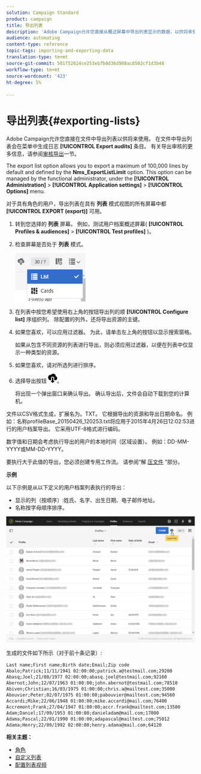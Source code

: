 ```yaml
---
solution: Campaign Standard
product: campaign
title: 导出列表
description: 'Adobe Campaign允许您直接从概述屏幕中导出列表显示的数据，以供将来使用。 '
audience: automating
content-type: reference
topic-tags: importing-and-exporting-data
translation-type: tm+mt
source-git-commit: 501f52624ce253eb7b0d36d908ac8502cf1d3b48
workflow-type: tm+mt
source-wordcount: '423'
ht-degree: 5%

---
```



# 导出列表{#exporting-lists}

Adobe Campaign允许您直接在文件中导出列表以供将来使用。 在文件中导出列表会在菜单中生成日志 **[!UICONTROL Export audits]** 条目。 有关导出审核的更多信息，请参阅[审核导出](../../administration/using/auditing-export-logs.md)一节。

The export list option allows you to export a maximum of 100,000 lines by default and defined by the **Nms_ExportListLimit** option. This option can be managed by the functional administrator, under the **[!UICONTROL Administration]** > **[!UICONTROL Application settings]** > **[!UICONTROL Options]** menu.

对于具有角色的用户，导出列表在具有 **列表** 模式视图的所有屏幕中都 **[!UICONTROL EXPORT (export)]** 可用。

1. 转到您选择的 **列表** 屏幕。 例如，测试用户档案概述屏幕( **[!UICONTROL Profiles & audiences]** > **[!UICONTROL Test profiles]** )。
1. 检查屏幕是否处于 **列表** 模式。

   ![](assets/export_list_mode_switch.png)

1. 在列表中按您希望使用右上角的按钮导出列的顺 **[!UICONTROL Configure list]** 序组织列。 除配置的列外，还将导出资源的主键。
1. 如果您喜欢，可以应用过滤器。 为此，请单击左上角的按钮以显示搜索窗格。

   如果从包含不同资源的列表进行导出，则必须应用过滤器，以便在列表中仅显示一种类型的资源。

1. 如果您喜欢，请对所选列进行排序。
1. 选择导出按钮 ![](assets/exportlistbutton.png)。

   将出现一个弹出窗口来确认导出。 确认导出后，文件会自动下载到您的计算机。

文件以CSV格式生成，扩展名为。TXT。 它根据导出的资源和导出日期命名。 例如：名称profileBase_20150426_120253.txt将应用于2015年4月26日12:02:53进行的用户档案导出。 它采用UTF-8格式进行编码。

数字值和日期会考虑执行导出的用户的本地时间（区域设置）。 例如：DD-MM-YYYY或MM-DD-YYYY。

要执行大于此值的导出，您必须创建专用工作流。 请参阅“解 [压文件](../../automating/using/extract-file.md) ”部分。

**示例**

以下示例是从以下定义的用户档案列表执行的导出：

* 显示的列（按顺序）:姓氏、名字、出生日期、电子邮件地址。
* 名称按字母顺序排序。

![](assets/export_list_example1.png)

生成的文件如下所示（对于前十条记录）:

```
Last name;First name;Birth date;Email;Zip code
Abalo;Patrick;11/11/1941 02:00:00;patrick.a@testmail.com;29200
Abasq;Joel;21/08/1977 02:00:00;abasq.joel@testmail.com;92160
Abernot;John;12/07/1963 01:00:00;john.abernot@testmail.com;78510
Abiven;Christian;16/03/1975 01:00:00;chris.a@mailtest.com;35000
Abouvier;Peter;02/07/1975 01:00:00;pabouvier@mailtest.com;94560
Accardi;Mike;22/06/1948 01:00:00;mike.accardi@mail.com;76400
Accremont;Frank;27/04/1947 01:00:00;accr.frank@mailtest.com;13500
Adam;Daniel;17/09/1953 01:00:00;danieladam@mail.com;17000
Adama;Pascal;22/01/1990 01:00:00;adapascal@mailtest.com;75012
Adama;Henry;22/09/1992 02:00:00;henry.adama@mail.com;64120
```

**相关主题：**

* [角色](../../administration/using/list-of-roles.md)
* [自定义列表](../../start/using/customizing-lists.md)
* [配置列表视频](https://docs.adobe.com/content/help/en/campaign-learn/campaign-standard-tutorials/getting-started/configure-a-list.html)
